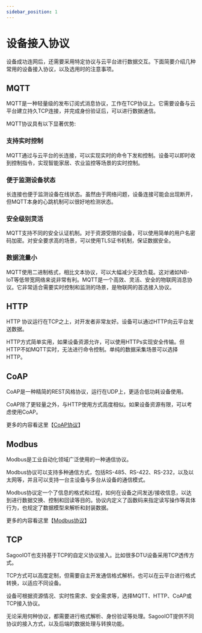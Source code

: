 ```yaml
---
sidebar_position: 1
---
```

# 设备接入协议

设备成功连网后，还需要采用特定协议与云平台进行数据交互。下面简要介绍几种常用的设备接入协议，以及选用时的注意事项。

## **MQTT**

MQTT是一种轻量级的发布订阅式消息协议，工作在TCP协议上。它需要设备与云平台建立持久TCP连接，并完成身份验证后，可以进行数据通信。

MQTT协议具有以下显著优势:

### **支持实时控制**

MQTT通过与云平台的长连接，可以实现实时的命令下发和控制。设备可以即时收到控制指令，实现智能家居、农业监控等场景的实时控制。

### **便于监测设备状态**

长连接也便于监测设备在线状态。虽然由于网络问题，设备连接可能会出现断开，但MQTT本身的心跳机制可以很好地检测状态。

### **安全级别灵活**

MQTT支持不同的安全认证机制。对于资源受限的设备，可以使用简单的用户名密码加密。对安全要求高的场景，可以使用TLS证书机制，保证数据安全。

### **数据流量小**

MQTT使用二进制格式，相比文本协议，可以大幅减少无效负载。这对诸如NB-IoT等低带宽网络来说非常有利。MQTT是一个高效、灵活、安全的物联网消息协议。它非常适合需要实时控制和监测的场景，是物联网的首选接入协议。

## **HTTP**

HTTP 协议运行在TCP之上，对开发者非常友好。设备可以通过HTTP向云平台发送数据。

HTTP方式简单实用，如果设备资源允许，可以使用HTTPs实现安全传输。但HTTP不如MQTT实时，无法进行命令控制。单纯的数据采集场景可以选择HTTP。

## **CoAP**

CoAP是一种精简的REST风格协议，运行在UDP上，更适合低功耗设备使用。

CoAP除了更轻量之外，与HTTP使用方式高度相似。如果设备资源有限，可以考虑使用CoAP。

更多的内容看这里【[CoAP协议](protocol/coap.md)】

## **Modbus**

Modbus是工业自动化领域广泛使用的一种通信协议。

Modbus协议可以支持多种通信方式，包括RS-485、RS-422、RS-232，以及以太网等，并且可以支持一台主设备与多台从设备的通信模式。

Modbus协议定一个了信息的格式和过程，如何在设备之间发送/接收信息，以达到进行数据交换、控制和回读等目的。协议内定义了函数码来指定读写操作等具体行为，也规定了数据模型来解析和封装数据。

更多的内容看这里【[Modbus协议](protocol/modbus.md)】


## **TCP**

SagooIOT也支持基于TCP的自定义协议接入。比如很多DTU设备采用TCP透传方式。

TCP方式可以高度定制，但需要自主开发通信格式解析。也可以在云平台进行格式转换，以适应不同设备。



设备可根据资源情况、实时性需求、安全需求等，选择MQTT、HTTP、CoAP或TCP接入协议。

无论采用何种协议，都需要进行格式解析、身份验证等处理。SagooIOT提供不同协议的接入方式，以及后端的数据处理与转换功能。
